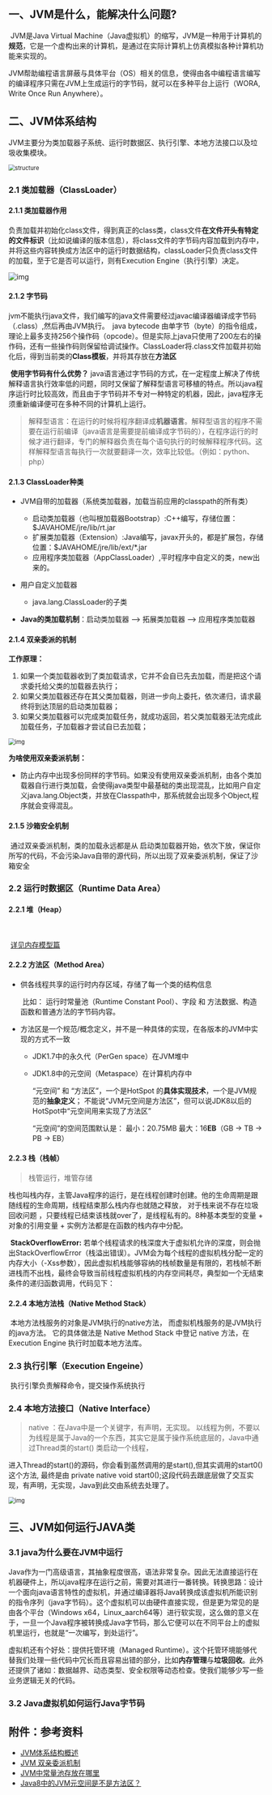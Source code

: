 ## 一、JVM是什么，能解决什么问题?

​		JVM是Java Virtual Machine（Java虚拟机）的缩写，JVM是一种用于计算机的**规范**，它是一个虚构出来的计算机，是通过在实际计算机上仿真模拟各种计算机功能来实现的。

​		JVM帮助编程语言屏蔽与具体平台（OS）相关的信息，使得由各中编程语言编写的编译程序只需在JVM上生成运行的字节码，就可以在多种平台上运行（WORA, Write Once Run Anywhere）。

## 二、JVM体系结构

JVM主要分为类加载器子系统、运行时数据区、执行引擎、本地方法接口以及垃圾收集模块。

<img src=".\img\structure.png" alt="structure" style="zoom: 80%; margin-left: 0px;" />

### 2.1 类加载器（ClassLoader）

#### 2.1.1 类加载器作用

​		负责加载并初始化class文件，得到真正的class类，class文件**在文件开头有特定的文件标识**（比如说编译的版本信息），将class文件的字节码内容加载到内存中，并将这些内容转换成方法区中的运行时数据结构，classLoader只负责class文件的加载，至于它是否可以运行，则有Execution Engine（执行引擎）决定。

 <img src=".\img\classloader.png" alt="img" style="zoom:100%;margin-left:0;" /> 

#### 2.1.2 字节码

​		jvm不能执行java文件，我们编写的java文件需要经过javac编译器编译成字节码（.class）,然后再由JVM执行。`
`java bytecode 由单字节（byte）的指令组成，理论上最多支持256个操作码（opcode）。但是实际上java只使用了200左右的操作码，还有一些操作码则保留给调试操作。ClassLoader将.class文件加载并初始化后，得到当前类的**Class模板**，并将其存放在**方法区**

​		**使用字节码有什么优势？**
​		java语言通过字节码的方式，在一定程度上解决了传统解释语言执行效率低的问题，同时又保留了解释型语言可移植的特点。所以java程序运行时比较高效，而且由于字节码并不专对一种特定的机器，因此，java程序无须重新编译便可在多种不同的计算机上运行。

> 解释型语言：在运行的时候将程序翻译成**机器语言**。解释型语言的程序不需要在运行前编译（java语言是需要提前编译成字节码的），在程序运行的时候才进行翻译，专门的解释器负责在每个语句执行的时候解释程序代码。这样解释型语言每执行一次就要翻译一次，效率比较低。（例如：python、php）

#### 2.1.3 ClassLoader种类

- JVM自带的加载器（系统类加载器，加载当前应用的classpath的所有类）
  - 启动类加载器（也叫根加载器Bootstrap）:C++编写，存储位置：$JAVAHOME/jre/lib/rt.jar
  - 扩展类加载器（Extension）:Java编写，javax开头的，都是扩展包，存储位置：$JAVAHOME/jre/lib/ext/*.jar
  - 应用程序类加载器（AppClassLoader）,平时程序中自定义的类，new出来的。
- 用户自定义加载器
  - java.lang.ClassLoader的子类

- **Java的类加载机制**：启动类加载器 --> 拓展类加载器 --> 应用程序类加载器

#### 2.1.4 双亲委派的机制

**工作原理：**

1. 如果一个类加载器收到了类加载请求，它并不会自已先去加载，而是把这个请求委托给父类的加载器去执行；
2. 如果父类加载器还存在其父类加载器，则进一步向上委托，依次递归，请求最终将到达顶层的启动类加载器；
3. 如果父类加载器可以完成类加载任务，就成功返回，若父类加载器无法完成此加载任务，子加载器才尝试自已去加载；

<img src=".\img\parent_delegation.jpg" alt="img" style="zoom:80%;margin-left:0" />

**为啥使用双亲委派机制：**

- 防止内存中出现多份同样的字节码。如果没有使用双亲委派机制，由各个类加载器自行进行类加载，会使得java类型中最基础的类出现混乱，比如用户自定义java.lang.Object类，并放在Classpath中，那系统就会出现多个Object,程序就会变得混乱。

#### 2.1.5 沙箱安全机制

​		通过双亲委派机制，类的加载永远都是从 启动类加载器开始，依次下放，保证你所写的代码，不会污染Java自带的源代码，所以出现了双亲委派机制，保证了沙箱安全

### 2.2  运行时数据区（Runtime Data Area）

#### 2.2.1 堆（Heap）

​		

​		<u>详见内存模型篇</u>

#### 2.2.2 方法区（Method Area）

  -   供各线程共享的运行时内存区域，存储了每一个类的结构信息

      ​	比如： 运行时常量池（Runtime Constant Pool）、字段 和 方法数据、构造函数和普通方法的字节码内容。 

- 方法区是一个规范/概念定义，并不是一种具体的实现，在各版本的JVM中实现的方式不一致

  - JDK1.7中的永久代（PerGen space）在JVM堆中

  - JDK1.8中的元空间（Metaspace）在计算机内存中 

    “元空间” 和 “方法区”，一个是HotSpot 的**具体实现技术**，一个是JVM规范的**抽象定义**； 不能说“JVM元空间是方法区”，但可以说JDK8以后的HotSpot中“元空间用来实现了方法区”

    “元空间”的空间范围默认是： 最小：20.75MB 最大：16**EB**（GB -> TB -> PB -> EB） 

#### 2.2.3 栈（栈帧）

> 栈管运行，堆管存储

​		栈也叫栈内存，主管Java程序的运行，是在线程创建时创建。他的生命周期是跟随线程的生命周期，线程结束那么栈内存也就随之释放， 对于栈来说不存在垃圾回收问题 ，只要线程已结束该栈就over了，是线程私有的。8种基本类型的变量 + 对象的引用变量 + 实例方法都是在函数的栈内存中分配。 

​		**StackOverflowError:**
​		若单个线程请求的栈深度大于虚拟机允许的深度，则会抛出StackOverflowError（栈溢出错误）。 
​		JVM会为每个线程的虚拟机栈分配一定的内存大小（-Xss参数），因此虚拟机栈能够容纳的栈帧数量是有限的，若栈帧不断进栈而不出栈，最终会导致当前线程虚拟机栈的内存空间耗尽，典型如一个无结束条件的递归函数调用，代码见下： 

#### 2.2.4 本地方法栈（Native Method Stack）

​		  本地方法栈服务的对象是JVM执行的native方法， 而虚拟机栈服务的是JVM执行的java方法。 它的具体做法是 Native Method Stack 中登记 native 方法，在 Execution Engine 执行时加载本地方法库。 

### 2.3  执行引擎（Execution Engeine）

​		 执行引擎负责解释命令，提交操作系统执行 

### 2.4 本地方法接口（Native Interface） 

> native ：在Java中是一个关键字，有声明，无实现。
> 以线程为例，不要以为线程是属于Java的一个东西，其实它是属于操作系统底层的，Java中通过Thread类的start() 类启动一个线程， 

​		进入Thread的start()的源码，你会看到虽然调用的是start(),但其实调用的start0()这个方法, 最终是由 private native void start0();这段代码去跟底层做了交互实现，有声明，无实现，Java到此交由系统去处理了。 

 <img src=".\img\source_thread.png" alt="img" style="zoom:80%;margin-left:0" /> 

## 三、JVM如何运行JAVA类

### 3.1 java为什么要在JVM中运行

Java作为一门高级语言，其抽象程度很高，语法非常复杂。因此无法直接运行在机器硬件上，所以java程序在运行之前，需要对其进行一番转换。转换思路：设计一个面向java语言特性的虚拟机，并通过编译器将Java转换成该虚拟机所能识别的指令序列（java字节码）。这个虚拟机可以由硬件直接实现，但是更为常见的是由各个平台（Windows x64，Linux_aarch64等）进行软实现，这么做的意义在于，一旦一个Java程序被转换成Java字节码，那么它便可以在不同平台上的虚拟机里运行，也就是“一次编写，到处运行”。

虚拟机还有个好处：提供托管环境（Managed Runtime）。这个托管环境能够代替我们处理一些代码中冗长而且容易出错的部分，比如**内存管理**与**垃圾回收**。此外还提供了诸如：数据越界、动态类型、安全权限等动态检查。使我们能够少写一些业务逻辑无关的代码。

### 3.2 Java虚拟机如何运行Java字节码





## 附件：参考资料

- [JVM体系结构概述](https://www.cnblogs.com/zongheng14/p/12041005.html)
- [JVM 双亲委派机制](https://www.cnblogs.com/caoxb/p/12735527.html)
- [JVM中常量池存放在哪里](https://www.jianshu.com/p/901afa7abe73)
- [Java8中的JVM元空间是不是方法区？](https://www.zhihu.com/question/358312524)